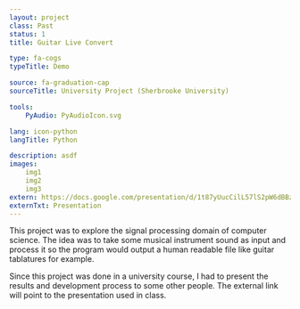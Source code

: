 ```yaml
---
layout: project
class: Past
status: 1
title: Guitar Live Convert

type: fa-cogs
typeTitle: Demo

source: fa-graduation-cap
sourceTitle: University Project (Sherbrooke University)

tools:
    PyAudio: PyAudioIcon.svg

lang: icon-python
langTitle: Python

description: asdf
images: 
    img1
    img2
    img3
extern: https://docs.google.com/presentation/d/1t87yUucCilL57lS2pW6dBBzO64etUzkDlxKDM9hktQg/edit?usp=sharing
externTxt: Presentation
---
```


This project was to explore the signal processing domain of computer science. The idea was to take some musical instrument sound as input and process it so the program would output a human readable file like guitar tablatures for example.

Since this project was done in a university course, I had to present the results and development process to some other people. The external link will point to the presentation used in class.
